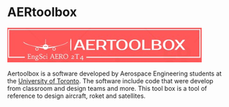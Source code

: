 # AERtoolbox

<p class="aligncenter">
    <img src="images/aertoolbox.jpg" alt="centered image" >
</p> 

Aertoolbox is a software developed by Aerospace Engineering students at the [University of Toronto](https://www.linkedin.com/school/university-of-toronto/).  The software include code that were develop from classroom and design teams and more. This tool box is a tool of reference to design aircraft, roket and satellites. 
